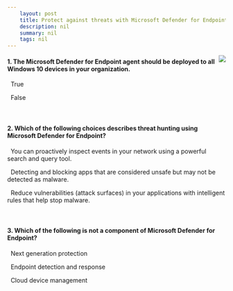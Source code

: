 ```yaml
---
    layout: post
    title: Protect against threats with Microsoft Defender for Endpoint - Summary and knowledge check
    description: nil
    summary: nil
    tags: nil
---
```



 <a target="_blank" href="https://docs.microsoft.com/en-us/learn/modules/m365-security-threat-protect/summary-knowledge-check/"><i class="fas fa-external-link-alt"></i> </a>
 <img align="right" src="https://docs.microsoft.com/en-us/learn/achievements/protect-against-threats.svg">
####  1. The Microsoft Defender for Endpoint agent should be deployed to all Windows 10 devices in your organization.


<i class='far fa-square'></i> &nbsp;&nbsp;True

<i class='fas fa-check-square' style='color: Dodgerblue;'></i> &nbsp;&nbsp;False
<br />
<br />
<br />

####  2. Which of the following choices describes threat hunting using Microsoft Defender for Endpoint?


<i class='fas fa-check-square' style='color: Dodgerblue;'></i> &nbsp;&nbsp;You can proactively inspect events in your network using a powerful search and query tool.

<i class='far fa-square'></i> &nbsp;&nbsp;Detecting and blocking apps that are considered unsafe but may not be detected as malware.

<i class='far fa-square'></i> &nbsp;&nbsp;Reduce vulnerabilities (attack surfaces) in your applications with intelligent rules that help stop malware.
<br />
<br />
<br />

####  3. Which of the following is not a component of Microsoft Defender for Endpoint?


<i class='far fa-square'></i> &nbsp;&nbsp;Next generation protection

<i class='far fa-square'></i> &nbsp;&nbsp;Endpoint detection and response

<i class='fas fa-check-square' style='color: Dodgerblue;'></i> &nbsp;&nbsp;Cloud device management
<br />
<br />
<br />
